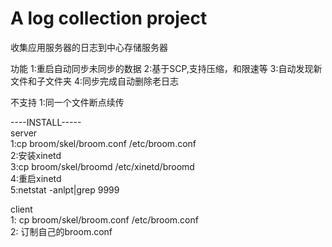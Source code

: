 A log collection project
=======================

收集应用服务器的日志到中心存储服务器

功能
1:重启自动同步未同步的数据
2:基于SCP,支持压缩，和限速等
3:自动发现新文件和子文件夹
4:同步完成自动删除老日志

不支持
1:同一个文件断点续传

----INSTALL-----  
server  
1:cp broom/skel/broom.conf /etc/broom.conf  
2:安装xinetd  
3:cp broom/skel/broomd /etc/xinetd/broomd  
4:重启xinetd  
5:netstat -anlpt|grep 9999  
  
client  
1: cp broom/skel/broom.conf /etc/broom.conf  
2: 订制自己的broom.conf  
